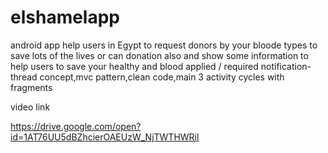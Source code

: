 # elshamelapp

android app help users in Egypt to request donors by your bloode types to save lots of the lives or can donation also and  show some information to help users to save your healthy and blood
 applied / required notification-thread concept,mvc pattern,clean code,main 3 activity cycles with fragments

video link

https://drive.google.com/open?id=1AT76UU5dBZhcierOAEUzW_NjTWTHWRil
